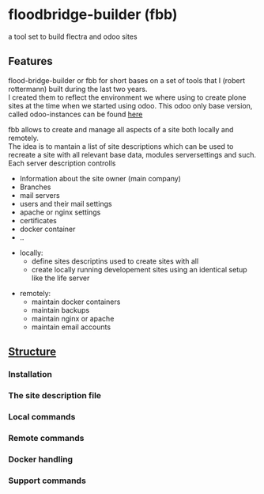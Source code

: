 # floodbridge-builder (fbb)
a tool set to build flectra and odoo sites

## Features

flood-bridge-builder or fbb for short bases on a set of tools that I (robert rottermann) built during the last two years.  
I created them to reflect the environment we where using to create plone sites at the time when we started using odoo. 
This odoo only base version, called odoo-instances can be found [here](https://gitlab.redcor.ch/open-source/odoo_instances/tree/master)

fbb allows to create and manage all aspects of a site both locally and remotely.  
The idea is to mantain a list of site descriptions which can be used to recreate a site with all relevant base data, modules serversettings and such. Each server description controlls
- Information about the site owner (main company)
- Branches
- mail servers
- users and their mail settings
- apache or nginx settings
- certificates
- docker container
- ..

* locally:
    - define sites descriptins used to create sites with all
    - create locally running developement sites using an
      identical setup like the life server
- remotely:
    - maintain docker containers
    - maintain backups
    - maintain nginx or apache
    - maintain email accounts

## [Structure](install/INSTALL.md)
### Installation
### The site description file
### Local commands
### Remote commands
### Docker handling
### Support commands


